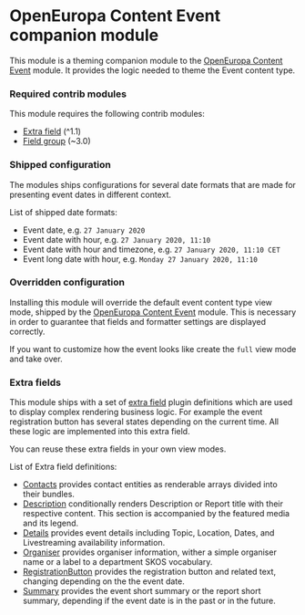 # OpenEuropa Content Event companion module

This module is a theming companion module to the [OpenEuropa Content Event](https://github.com/openeuropa/oe_content/tree/master/modules/oe_content_event) module.
It provides the logic needed to theme the Event content type.

### Required contrib modules

This module requires the following contrib modules:

* [Extra field](https://www.drupal.org/project/extra_field) (^1.1)
* [Field group](https://www.drupal.org/project/field_group) (~3.0)

### Shipped configuration

The modules ships configurations for several date formats that are made for presenting event dates in different context.

List of shipped date formats:

* Event date, e.g. `27 January 2020`
* Event date with hour, e.g. `27 January 2020, 11:10`
* Event date with hour and timezone, e.g. `27 January 2020, 11:10 CET`
* Event long date with hour, e.g. `Monday 27 January 2020, 11:10`

### Overridden configuration

Installing this module will override the default event content type view mode, shipped by the
[OpenEuropa Content Event](https://github.com/openeuropa/oe_content/tree/master/modules/oe_content_event)
module. This is necessary in order to guarantee that fields and formatter settings are displayed correctly.

If you want to customize how the event looks like create the `full` view mode and take over.  

### Extra fields

This module ships with a set of [extra field](https://www.drupal.org/project/extra_field) plugin definitions which are
used to display complex rendering business logic. For example the event registration button has several states
depending on the current time. All these logic are implemented into this extra field.

You can reuse these extra fields in your own view modes.

List of Extra field definitions:

* [Contacts](modules/oe_theme_content_event/src/Plugin/ExtraField/Display/ContactsExtraField.php) provides contact
  entities as renderable arrays divided into their bundles.
* [Description](modules/oe_theme_content_event/src/Plugin/ExtraField/Display/DescriptionExtraField.php) conditionally
  renders Description or Report title with their respective content. This section is accompanied by the featured media and its legend.
* [Details](modules/oe_theme_content_event/src/Plugin/ExtraField/Display/DetailsExtraField.php) provides event details
  including Topic, Location, Dates, and Livestreaming availability information.
* [Organiser](modules/oe_theme_content_event/src/Plugin/ExtraField/Display/OrganiserExtraField.php) provides
  organiser information, wither a simple organiser name or a label to a department SKOS vocabulary.
* [RegistrationButton](modules/oe_theme_content_event/src/Plugin/ExtraField/Display/RegistrationButtonExtraField.php)
  provides the registration button and related text, changing depending on the the event date.
* [Summary](modules/oe_theme_content_event/src/Plugin/ExtraField/Display/SummaryExtraField.php) provides the event
  short summary or the report short summary, depending if the event date is in the past or in the future.
